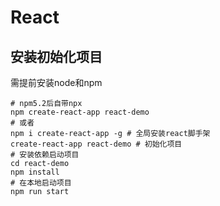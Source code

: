 # React

## 安装初始化项目

需提前安装node和npm

```shell
# npm5.2后自带npx
npm create-react-app react-demo
# 或者
npm i create-react-app -g # 全局安装react脚手架
create-react-app react-demo # 初始化项目
# 安装依赖启动项目
cd react-demo
npm install
# 在本地启动项目
npm run start
```

## 